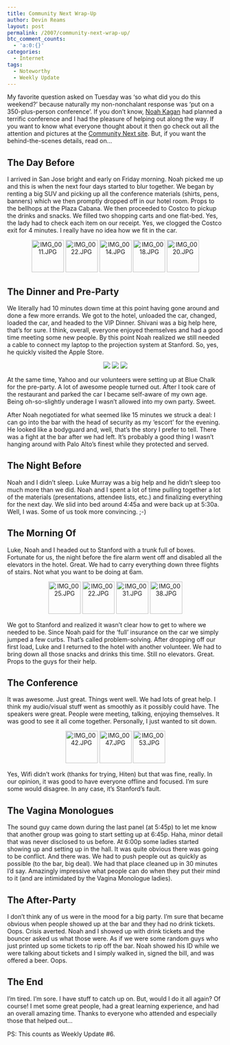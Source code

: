```yaml
---
title: Community Next Wrap-Up
author: Devin Reams
layout: post
permalink: /2007/community-next-wrap-up/
btc_comment_counts:
  - 'a:0:{}'
categories:
  - Internet
tags:
  - Noteworthy
  - Weekly Update
---
```

My favorite question asked on Tuesday was &#8216;so what did you do this weekend?&#8217; because naturally my non-nonchalant response was &#8216;put on a 350-plus-person conference&#8217;. If you don&#8217;t know, [Noah Kagan][1] had planned a terrific conference and I had the pleasure of helping out along the way. If you want to know what everyone thought about it then go check out all the attention and pictures at the [Community Next site][2]. But, if you want the behind-the-scenes details, read on&#8230;

<!--more-->

## The Day Before

I arrived in San Jose bright and early on Friday morning. Noah picked me up and this is when the next four days started to blur together. We began by renting a big SUV and picking up all the conference materials (shirts, pens, banners) which we then promptly dropped off in our hotel room. Props to the bellhops at the Plaza Cabana. We then proceeded to Costco to pickup the drinks and snacks. We filled two shopping carts and one flat-bed. Yes, the lady had to check each item on our receipt. Yes, we clogged the Costco exit for 4 minutes. I really have no idea how we fit in the car.

<center>
  <a href="http://www.flickr.com/photos/devdev/388180402/" title="Photo Sharing"><img src="http://farm1.static.flickr.com/175/388180402_672daf6682_s.jpg" width="75" height="75" alt="IMG_0011.JPG" /></a> <a href="http://www.flickr.com/photos/devdev/388183656/" title="Photo Sharing"><img src="http://farm1.static.flickr.com/158/388183656_73a917299b_s.jpg" width="75" height="75" alt="IMG_0022.JPG" /></a> <a href="http://www.flickr.com/photos/devdev/388181019/" title="Photo Sharing"><img src="http://farm1.static.flickr.com/125/388181019_8fcc61496c_s.jpg" width="75" height="75" alt="IMG_0014.JPG" /></a> <a href="http://www.flickr.com/photos/devdev/388182316/" title="Photo Sharing"><img src="http://farm1.static.flickr.com/160/388182316_0d353f00bd_s.jpg" width="75" height="75" alt="IMG_0018.JPG" /></a> <a href="http://www.flickr.com/photos/devdev/388183026/" title="Photo Sharing"><img src="http://farm1.static.flickr.com/180/388183026_4c3db6e26c_s.jpg" width="75" height="75" alt="IMG_0020.JPG" /></a>
</center>

## The Dinner and Pre-Party

We literally had 10 minutes down time at this point having gone around and done a few more errands. We got to the hotel, unloaded the car, changed, loaded the car, and headed to the VIP Dinner. Shivani was a big help here, that&#8217;s for sure. I think, overall, everyone enjoyed themselves and had a good time meeting some new people. By this point Noah realized we still needed a cable to connect my laptop to the projection system at Stanford. So, yes, he quickly visited the Apple Store.

<center>
  <a href="http://www.flickr.com/photos/valleywagprime/387816381/"><img border="0" src="http://farm1.static.flickr.com/141/387816381_afa0dbfadf_s.jpg" /></a> <a href="http://www.flickr.com/photos/valleywagprime/387816297/"><img border="0" src="http://farm1.static.flickr.com/133/387816297_dd365ffc65_s.jpg" /></a> <a href="http://www.flickr.com/photos/valleywagprime/387815985/"><img border="0" src="http://farm1.static.flickr.com/123/387815985_4f27708cab_s.jpg" /></a>
</center>

At the same time, Yahoo and our volunteers were setting up at Blue Chalk for the pre-party. A lot of awesome people turned out. After I took care of the restaurant and parked the car I became self-aware of my own age. Being oh-so-slightly underage I wasn&#8217;t allowed into my own party. Sweet.

After Noah negotiated for what seemed like 15 minutes we struck a deal: I can go into the bar with the head of security as my &#8216;escort&#8217; for the evening. He looked like a bodyguard and, well, that&#8217;s the story I prefer to tell. There was a fight at the bar after we had left. It&#8217;s probably a good thing I wasn&#8217;t hanging around with Palo Alto&#8217;s finest while they protected and served.

## The Night Before

Noah and I didn&#8217;t sleep. Luke Murray was a big help and he didn&#8217;t sleep too much more than we did. Noah and I spent a lot of time pulling together a lot of the materials (presentations, attendee lists, etc.) and finalizing everything for the next day. We slid into bed around 4:45a and were back up at 5:30a. Well, I was. Some of us took more convincing. ;-)

## The Morning Of

Luke, Noah and I headed out to Stanford with a trunk full of boxes. Fortunate for us, the night before the fire alarm went off and disabled all the elevators in the hotel. Great. We had to carry everything down three flights of stairs. Not what you want to be doing at 6am.

<center>
  <a href="http://www.flickr.com/photos/devdev/388184189/" title="Photo Sharing"><img src="http://farm1.static.flickr.com/142/388184189_a7533eeb1c_s.jpg" width="75" height="75" alt="IMG_0025.JPG" /></a> <a href="http://www.flickr.com/photos/devdev/388183656/" title="Photo Sharing"><img src="http://farm1.static.flickr.com/158/388183656_73a917299b_s.jpg" width="75" height="75" alt="IMG_0022.JPG" /></a> <a href="http://www.flickr.com/photos/devdev/388185386/" title="Photo Sharing"><img src="http://farm1.static.flickr.com/168/388185386_18fe5bed29_s.jpg" width="75" height="75" alt="IMG_0031.JPG" /></a> <a href="http://www.flickr.com/photos/devdev/388187068/" title="Photo Sharing"><img src="http://farm1.static.flickr.com/139/388187068_55e9183498_s.jpg" width="75" height="75" alt="IMG_0038.JPG" /></a>
</center>

We got to Stanford and realized it wasn&#8217;t clear how to get to where we needed to be. Since Noah paid for the &#8216;full&#8217; insurance on the car we simply jumped a few curbs. That&#8217;s called problem-solving. After dropping off our first load, Luke and I returned to the hotel with another volunteer. We had to bring down all those snacks and drinks this time. Still no elevators. Great. Props to the guys for their help.

## The Conference

It was awesome. Just great. Things went well. We had lots of great help. I think my audio/visual stuff went as smoothly as it possibly could have. The speakers were great. People were meeting, talking, enjoying themselves. It was good to see it all come together. Personally, I just wanted to sit down.

<center>
  <a href="http://www.flickr.com/photos/devdev/388188234/" title="Photo Sharing"><img src="http://farm1.static.flickr.com/178/388188234_7daefffee0_s.jpg" width="75" height="75" alt="IMG_0042.JPG" /></a> <a href="http://www.flickr.com/photos/devdev/388189874/" title="Photo Sharing"><img src="http://farm1.static.flickr.com/161/388189874_088e31680f_s.jpg" width="75" height="75" alt="IMG_0047.JPG" /></a> <a href="http://www.flickr.com/photos/devdev/388191285/" title="Photo Sharing"><img src="http://farm1.static.flickr.com/152/388191285_d88dc0abb6_s.jpg" width="75" height="75" alt="IMG_0053.JPG" /></a>
</center>

Yes, Wifi didn&#8217;t work (thanks for trying, Hiten) but that was fine, really. In our opinion, it was good to have everyone offline and focused. I&#8217;m sure some would disagree. In any case, it&#8217;s Stanford&#8217;s fault.

## The Vagina Monologues

The sound guy came down during the last panel (at 5:45p) to let me know that another group was going to start setting up at 6:45p. Haha, minor detail that was never disclosed to us before. At 6:00p some ladies started showing up and setting up in the hall. It was quite obvious there was going to be conflict. And there was. We had to push people out as quickly as possible (to the bar, big deal). We had that place cleaned up in 30 minutes I&#8217;d say. Amazingly impressive what people can do when they put their mind to it (and are intimidated by the Vagina Monologue ladies).

## The After-Party

I don&#8217;t think any of us were in the mood for a big party. I&#8217;m sure that became obvious when people showed up at the bar and they had no drink tickets. Oops. Crisis averted. Noah and I showed up with drink tickets and the bouncer asked us what those were. As if we were some random guys who just printed up some tickets to rip off the bar. Noah showed his ID while we were talking about tickets and I simply walked in, signed the bill, and was offered a beer. Oops.

## The End

I&#8217;m tired. I&#8217;m sore. I have stuff to catch up on. But, would I do it all again? Of course! I met some great people, had a great learning experience, and had an overall amazing time. Thanks to everyone who attended and especially those that helped out&#8230;

PS: This counts as Weekly Update #6.

 [1]: http://okdork.com/
 [2]: http://communitynext.com/